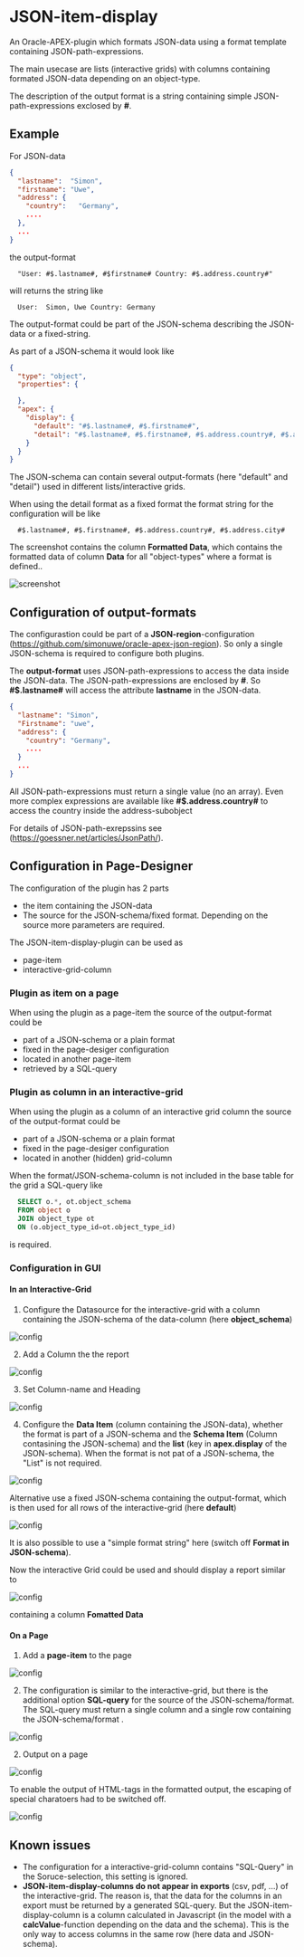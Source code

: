 # JSON-item-display

An Oracle-APEX-plugin which formats JSON-data using a format template containing JSON-path-expressions.

The main usecase are lists (interactive grids) with columns containing formated JSON-data depending on an object-type.

The description of the output format is a string containing simple JSON-path-expressions exclosed by **#**.

## Example

For JSON-data
```JSON
{
  "lastname":  "Simon",
  "firstname": "Uwe",
  "address": {
    "country":   "Germany",
    ....
  },
  ...
}

```
the output-format
```
  "User: #$.lastname#, #$firstname# Country: #$.address.country#" 
```
will returns the string like
```
  User:  Simon, Uwe Country: Germany
```
The output-format could be part of the JSON-schema describing the JSON-data or a fixed-string.

As part of a JSON-schema it would look like
```JSON
{
  "type": "object",
  "properties": {

  },
  "apex": {
    "display": {
      "default": "#$.lastname#, #$.firstname#",
      "detail": "#$.lastname#, #$.firstname#, #$.address.country#, #$.address.city#",
    }
  } 
}
```
The JSON-schema can contain several output-formats (here "default" and "detail") used in different lists/interactive grids.

When using the detail format as a fixed format the format string for the configuration will be like
```
  #$.lastname#, #$.firstname#, #$.address.country#, #$.address.city#
```

The screenshot contains the column **Formatted Data**, which contains the formatted data of column **Data** for all "object-types" where a format is defined..

![screenshot](demo.png)

## Configuration of output-formats

The configurastion could be part of a **JSON-region**-configuration (https://github.com/simonuwe/oracle-apex-json-region). So only a single JSON-schema is required to configure both plugins.

The **output-format** uses JSON-path-expressions to access the data inside the JSON-data. The JSON-path-expressions are enclosed by **#**. 
So **#$.lastname#** will access the attribute **lastname** in the JSON-data.
```JSON
{
  "lastname": "Simon",
  "Firstname": "uwe",
  "address": {
    "country": "Germany",
    ....
  }
  ...
}
```
All JSON-path-expressions must return a single value (no an array).
Even more complex expressions are available like **#$.address.country#** to access the country inside the address-subobject

For details of JSON-path-exrepssins see (https://goessner.net/articles/JsonPath/).


## Configuration in Page-Designer

The configuration of the plugin has 2 parts
- the item containing the JSON-data
- The source for the JSON-schema/fixed format. Depending on the source more parameters are required.

The JSON-item-display-plugin can be used as 
- page-item
- interactive-grid-column

### Plugin as item on a page
When using the plugin as a page-item the source of the output-format could be
- part of a JSON-schema or a plain format
- fixed in the page-desiger configuration
- located in another page-item
- retrieved by a SQL-query

### Plugin as column in an interactive-grid
When using the plugin as a column of an interactive grid column the source of the output-format could be
- part of a JSON-schema or a plain format
- fixed in the page-desiger configuration
- located in another (hidden) grid-column

When the format/JSON-schema-column is not included in the base table for the grid a SQL-query like
```SQL
  SELECT o.*, ot.object_schema
  FROM object o
  JOIN object_type ot
  ON (o.object_type_id=ot.object_type_id)
```
is required.
 
### Configuration in GUI

#### In an Interactive-Grid

1. Configure the Datasource for the interactive-grid with a column containing the JSON-schema of the data-column (here **object_schema**)

![config](config-01.png)

2. Add a Column the the report

![config](config-02.png)

3. Set Column-name and Heading

![config](config-03.png)

4. Configure the **Data Item** (column containing the JSON-data), whether the format is part of a JSON-schema and the **Schema Item** (Column contasining the JSON-schema) and the **list** (key in **apex.display** of the JSON-schema).
When the format is not pat of a JSON-schema, the "List" is not required.

![config](config-04.png)

Alternative use a fixed JSON-schema containing the output-format, which is then used for all rows of the interactive-grid (here **default**)

![config](config-07.png)

It is also possible to use a "simple format string" here (switch off **Format in JSON-schema**).

Now the interactive Grid could be used and should display a report similar to 

![config](config-10.png)

containing a column **Fomatted Data**

#### On a Page

1. Add a **page-item** to the page

![config](config-09.png)

2. The configuration is similar to the interactive-grid, but there is the additional option **SQL-query** for the source of the JSON-schema/format. The SQL-query must return a single column and a single row containing the JSON-schema/format .

![config](config-08.png)

2. Output on a page

![config](config-11.png)

To enable the output of HTML-tags in the formatted output, the escaping of special charatoers had to be switched off.

![config](config-12.png)


## Known issues
- The configuration for a interactive-grid-column contains "SQL-Query" in the Soruce-selection, this setting is ignored.
- **JSON-item-display-columns do not appear in exports** (csv, pdf, ...) of the interactive-grid. The reason is, that the data for the columns in an export must be returned by a generated SQL-query. But the JSON-item-display-column is a column calculated in Javascript (in the model with a **calcValue**-function depending on the data and the schema). This is the only way to access columns in the same row (here data and JSON-schema).